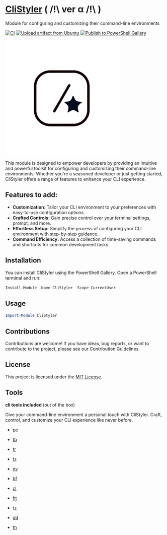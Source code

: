 # [**CliStyler**](https://CliStyler.com) ( /!\ ver α /!\ )
 Module for configuring and customizing their command-line environments

[![CI](https://github.com/alainQtec/PsImport/actions/workflows/CI.yaml/badge.svg)](https://github.com/alainQtec/PsImport/actions/workflows/CI.yaml)
[![Upload artifact from Ubuntu](https://github.com/alainQtec/PsImport/actions/workflows/Upload_Artifact.yaml/badge.svg)](https://github.com/alainQtec/PsImport/actions/workflows/Upload_Artifact.yaml)
[![Publish to PowerShell Gallery](https://github.com/alainQtec/PsImport/actions/workflows/Publish.yaml/badge.svg)](https://github.com/alainQtec/PsImport/actions/workflows/Publish.yaml)

![CliStyler Logo](images/icon.png)  <!-- need help creating new icon, this icon sucks!!! -->

This module is designed to empower developers by providing an intuitive and powerful toolkit for configuring and customizing their command-line environments. Whether you're a seasoned developer or just getting started, CliStyler offers a range of features to enhance your CLI experience.

## Features to add:

- **Customization:** Tailor your CLI environment to your preferences with easy-to-use configuration options.
- **Crafted Controls:** Gain precise control over your terminal settings, prompt, and more.
- **Effortless Setup:** Simplify the process of configuring your CLI environment with step-by-step guidance.
- **Command Efficiency:** Access a collection of time-saving commands and shortcuts for common development tasks.

## Installation

You can install CliStyler using the PowerShell Gallery. Open a PowerShell terminal and run:

```powershell
Install-Module -Name CliStyler -Scope CurrentUser
```

## Usage

```powershell
Import-Module CliStyler
```

## Contributions

Contributions are welcome! If you have ideas, bug reports, or want to contribute to the project, please see our Contribution Guidelines.

## License

This project is licensed under the [MIT License](https://alainQtec.MIT-license.org).

## Tools

 **cli tools included** (out of the box)

 Give your command-line environment a personal touch with CliStyler. Craft, control, and customize your CLI experience like never before.

- [pe](https://github.com/sdras/project-explorer)

- [tb](https://github.com/klaudiosinani/taskbook)

- [tr](https://transfer.sh/)

- [ts](https://terminalsplash.com/)

- [nv](https://github.com/denisidoro/navi)

- [bf](https://github.com/niieani/bash-oo-framework)

- [cl](https://github.com/replit/clui)

- [ht](https://github.com/htop-dev/htop/releases)

- [tz](https://www.terminalizer.com/)

- [dd](https://thedevdash.com/)

- [th](https://tenhands.app/)
